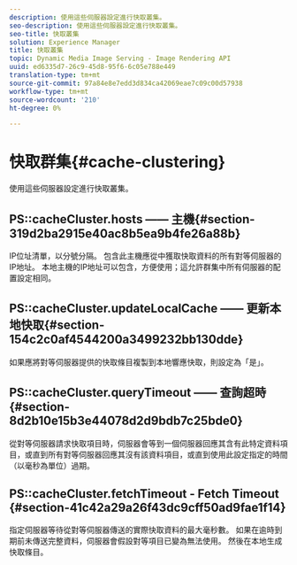 ```yaml
---
description: 使用這些伺服器設定進行快取叢集。
seo-description: 使用這些伺服器設定進行快取叢集。
seo-title: 快取叢集
solution: Experience Manager
title: 快取叢集
topic: Dynamic Media Image Serving - Image Rendering API
uuid: ed6335d7-26c9-45d8-95f6-6c05e788e449
translation-type: tm+mt
source-git-commit: 97a84e8e7edd3d834ca42069eae7c09c00d57938
workflow-type: tm+mt
source-wordcount: '210'
ht-degree: 0%

---
```



# 快取群集{#cache-clustering}

使用這些伺服器設定進行快取叢集。

## PS::cacheCluster.hosts —— 主機{#section-319d2ba2915e40ac8b5ea9b4fe26a88b}

IP位址清單，以分號分隔。 包含此主機應從中獲取快取資料的所有對等伺服器的IP地址。 本地主機的IP地址可以包含，方便使用；這允許群集中所有伺服器的配置設定相同。

## PS::cacheCluster.updateLocalCache —— 更新本地快取{#section-154c2c0af4544200a3499232bb130dde}

如果應將對等伺服器提供的快取條目複製到本地響應快取，則設定為「是」。

## PS::cacheCluster.queryTimeout —— 查詢超時{#section-8d2b10e15b3e44078d2d9bdb7c25bde0}

從對等伺服器請求快取項目時，伺服器會等到一個伺服器回應其含有此特定資料項目，或直到所有對等伺服器回應其沒有該資料項目，或直到使用此設定指定的時間（以毫秒為單位）過期。

## PS::cacheCluster.fetchTimeout - Fetch Timeout {#section-41c42a29a26f43dc9cff50ad9fae1f14}

指定伺服器等待從對等伺服器傳送的實際快取資料的最大毫秒數。 如果在逾時到期前未傳送完整資料，伺服器會假設對等項目已變為無法使用。 然後在本地生成快取條目。
